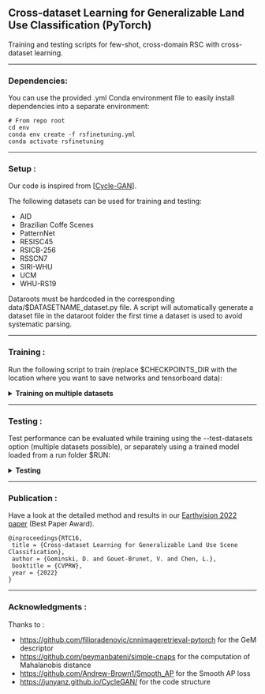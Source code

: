 ## Cross-dataset Learning for Generalizable Land Use Classification (PyTorch)

Training and testing scripts for few-shot, cross-domain RSC with cross-dataset learning.

---

### Dependencies:

You can use the provided .yml Conda environment file to easily install dependencies into a separate environment:
```
# From repo root
cd env
conda env create -f rsfinetuning.yml
conda activate rsfinetuning
```

---
 
### Setup :

Our code is inspired from [[Cycle-GAN](https://github.com/junyanz/pytorch-CycleGAN-and-pix2pix)].

The following datasets can be used for training and testing:
* AID
* Brazilian Coffe Scenes
* PatternNet
* RESISC45
* RSICB-256
* RSSCN7
* SIRI-WHU
* UCM
* WHU-RS19

Dataroots must be hardcoded in the corresponding data/$DATASETNAME_dataset.py file.
A script will automatically generate a dataset file in the dataroot folder the first time a dataset is used to avoid systematic parsing. 

---

### Training :

Run the following script to train (replace $CHECKPOINTS_DIR with the location where you want to save networks and tensorboard data):

<details>
<summary><b>Training on multiple datasets</b></summary><br/>

```
python3 train.py --batch-size 32 --batch-test 512 --checkpoints-dir $CHECKPOINTS_DIR --dim 512 --gpu-ids 0 --imsize 256 --lr 0.0001 --model deepdesc --net resnet50 --niter 10 --niter-decay 5 --save-epoch-freq 1 --val-freq 1 --test-dataset aid --whiten
```

</details>

---

###  Testing :

Test performance can be evaluated while training using the --test-datasets option (multiple datasets possible), or separately using a trained model loaded from a run folder $RUN:

<details>
<summary><b>Testing</b></summary><br/>

```
python3 test.py --model deepdesc --load-from $RUN --net resnet50 --dim 512 --whiten --gpu-ids 0 --test-datasets aid --batch-test 512
```
</details>

---

### Publication :

Have a look at the detailed method and results in our [Earthvision 2022 paper](https://openaccess.thecvf.com/content/CVPR2022W/EarthVision/papers/Gominski_Cross-Dataset_Learning_for_Generalizable_Land_Use_Scene_Classification_CVPRW_2022_paper.pdf) (Best Paper Award).

  ```
  @inproceedings{RTC16,
   title = {Cross-dataset Learning for Generalizable Land Use Scene Classification},
   author = {Gominski, D. and Gouet-Brunet, V. and Chen, L.},
   booktitle = {CVPRW},
   year = {2022}
  }
  ```


---

### Acknowledgments :

Thanks to :
* https://github.com/filipradenovic/cnnimageretrieval-pytorch for the GeM descriptor
* https://github.com/peymanbateni/simple-cnaps for the computation of Mahalanobis distance
* https://github.com/Andrew-Brown1/Smooth_AP for the Smooth AP loss
* https://junyanz.github.io/CycleGAN/ for the code structure
